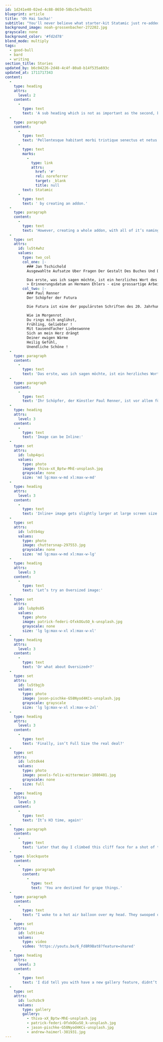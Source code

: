 ```yaml
---
id: 1d241e40-02ed-4c88-8650-58bc5e7beb31
blueprint: article
title: 'Oh Hai Sacha!'
subtitle: "You'll never believe what starter-kit Statamic just re-added!"
background_image: noah-grossenbacher-272202.jpg
grayscale: none
background_color: '#fd2d78'
blend_mode: multiply
tags:
  - good-bull
  - bard
  - writing
section_title: Stories
updated_by: b6c04226-2d48-4c4f-80a8-b14f535a693c
updated_at: 1711717343
content:
  -
    type: heading
    attrs:
      level: 2
    content:
      -
        type: text
        text: 'A sub heading which is not as important as the second, but should be used with consideration'
  -
    type: paragraph
    content:
      -
        type: text
        text: 'Pellentesque habitant morbi tristique senectus et netus et malesuada fames ac turpis egestas. Vestibulum tortor quam, feugiat vitae, ultricies eget, tempor sit amet, ante. Donec eu libero sit amet quam egestas semper. Aenean ultricies mi vitae est. Mauris placerat eleifend leo. When you have an itch to scratch that you can’t reach natively (talking about features here), you’ve always able to extend '
      -
        type: text
        marks:
          -
            type: link
            attrs:
              href: '#'
              rel: noreferrer
              target: _blank
              title: null
        text: Statamic
      -
        type: text
        text: ' by creating an addon.'
  -
    type: paragraph
    content:
      -
        type: text
        text: 'However, creating a whole addon, with all of it’s naming requirements and whatnot just to write (for example) 3 lines of PHP can be annoying and time consuming. With site helpers, you can just drop your code into a single file and call it a day.'
  -
    type: set
    attrs:
      id: lu5t4whz
      values:
        type: two_col
        col_one: |-
          ### Jan Tschichold
          Ausgewahlte Aufsatze Uber Fragen Der Gestalt Des Buches Und Der Typographie

          Das erste, was ich sagen möchte, ist ein herzliches Wort des Dankes an meine Freunde im Evangelischen Arbeitskreis, die in diesen Jahrzehnten - in diesem Jahr begehen wir noch ein wichtiges Erinnerungsdatum an Hermann Ehlers - eine grossartige Arbeit für unsere Sache geleistet haben. Der Evangelische Arbeitskreis.
          > Erinnerungsdatum an Hermann Ehlers - eine grossartige Arbeit für unsere Sache geleistet haben. Der Evangelische Arbeitskreis hat in schwierigen Zeiten unserer Partei vor allem einen wichtigen Dienst geleistet.<br><br>_Nikolaj Sokolowski_
        col_two: |-
          ### Paul Renner
          Der Schöpfer der Futura

          Die Futura ist eine der populärsten Schriften des 20. Jahrhunderts. 1927 entwickelt, stand sie für Zukunft und Modernität und trat in der Folge einen weltweiten Siegeszug an. Ihr Schöpfer, der Künstler Paul Renner, ist vor allem für diese Erfindung in Erinnerung geblieben. Nur die wenigsten wissen, dass er ursprünglich in München an der Akademie der Bildenden Künste zum Maler ausgebildet wurde. Paul Renners Biografie ist eng mit der Geschichte Münchens verbunden: In den 1920er Jahren trat er unter anderem mit Thomas Mann in der Öffentlichkeit dem aufkeimenden Nationalsozialismus entgegen. Seine Streitschrift 'Kulturbolschewismus?' von 1932 führte dazu, dass seine Schriften auf die Liste der verbotenen Bücher gesetzt wurden. Die Autorinnen und Autoren beleuchten anhand einzelner Stationen Leben und Wirken [Paul Renners in München](#). Zahlreiche Abbildungen gewähren nicht nur einen Einblick in sein Werk als Typograf und Buchgestalter, sondern auch in sein bislang vernachlässigtes Schaffen als Maler.

          Wie im Morgenrot
          Du rings mich anglühst,
          Frühling, Geliebter !
          Mit tausendfacher Liebeswonne
          Sich an mein Herz drängt
          Deiner ewigen Wärme
          Heilig Gefühl,
          Unendliche Schöne !
  -
    type: paragraph
    content:
      -
        type: text
        text: 'Das erste, was ich sagen möchte, ist ein herzliches Wort des Dankes an meine Freunde im Evangelischen Arbeitskreis, die in diesen Jahrzehnten - in diesem Jahr begehen wir noch ein wichtiges Erinnerungsdatum an Hermann Ehlers - eine grossartige Arbeit für unsere Sache geleistet haben. Der Evangelische Arbeitskreis.'
  -
    type: paragraph
    content:
      -
        type: text
        text: 'Ihr Schöpfer, der Künstler Paul Renner, ist vor allem für diese Erfindung in Erinnerung geblieben. Nur die wenigsten wissen, dass er ursprünglich in München an der Akademie der Bildenden Künste zum Maler ausgebildet wurde.'
  -
    type: heading
    attrs:
      level: 3
    content:
      -
        type: text
        text: 'Image can be Inline:'
  -
    type: set
    attrs:
      id: lubp4qvi
      values:
        type: photo
        image: thiva-xX_Bptw-MhE-unsplash.jpg
        grayscale: none
        size: 'md lg:max-w-md xl:max-w-md'
  -
    type: heading
    attrs:
      level: 3
    content:
      -
        type: text
        text: 'Inline+ image gets slightly larger at large screen size:'
  -
    type: set
    attrs:
      id: lu5tb4qy
      values:
        type: photo
        image: chuttersnap-297553.jpg
        grayscale: none
        size: 'md lg:max-w-md xl:max-w-lg'
  -
    type: heading
    attrs:
      level: 3
    content:
      -
        type: text
        text: 'Let’s try an Oversized image:'
  -
    type: set
    attrs:
      id: lubp9s85
      values:
        type: photo
        image: patrick-federi-OfxkOGuSO_k-unsplash.jpg
        grayscale: none
        size: 'lg lg:max-w-xl xl:max-w-xl'
  -
    type: heading
    attrs:
      level: 3
    content:
      -
        type: text
        text: 'Or what about Oversized+?'
  -
    type: set
    attrs:
      id: lu5tbgjb
      values:
        type: photo
        image: jason-pischke-G58Nyod4KCs-unsplash.jpg
        grayscale: grayscale
        size: 'lg lg:max-w-xl xl:max-w-2xl'
  -
    type: heading
    attrs:
      level: 3
    content:
      -
        type: text
        text: 'Finally, isn’t Full Size the real deal?'
  -
    type: set
    attrs:
      id: lu5tdk44
      values:
        type: photo
        image: pexels-felix-mittermeier-1080401.jpg
        grayscale: none
        size: full
  -
    type: heading
    attrs:
      level: 3
    content:
      -
        type: text
        text: 'It’s H3 time, again!'
  -
    type: paragraph
    content:
      -
        type: text
        text: 'Later that day I climbed this cliff face for a shot of the sunset and got stuck up there overnight. The medicine man appeared again, smelling even funnier than before. He told me I was destined for grape things. I was confused. And then he disappeared. Grape things?'
  -
    type: blockquote
    content:
      -
        type: paragraph
        content:
          -
            type: text
            text: 'You are destined for grape things.'
  -
    type: paragraph
    content:
      -
        type: text
        text: "I woke to a hot air balloon over my head. They swooped down and asked if I wanted a lift. When presented with adventure, you just say yes. That's my motto. And up I went. I don’t remember anything else."
  -
    type: set
    attrs:
      id: lu5tis4z
      values:
        type: video
        video: 'https://youtu.be/6_Fd8R9Bat8?feature=shared'
  -
    type: heading
    attrs:
      level: 3
    content:
      -
        type: text
        text: 'I did tell you with have a new gallery feature, didnt’t I?'
  -
    type: set
    attrs:
      id: luchzbc9
      values:
        type: gallery
        gallery:
          - thiva-xX_Bptw-MhE-unsplash.jpg
          - patrick-federi-OfxkOGuSO_k-unsplash.jpg
          - jason-pischke-G58Nyod4KCs-unsplash.jpg
          - andrew-haimerl-381931.jpg
---
```

